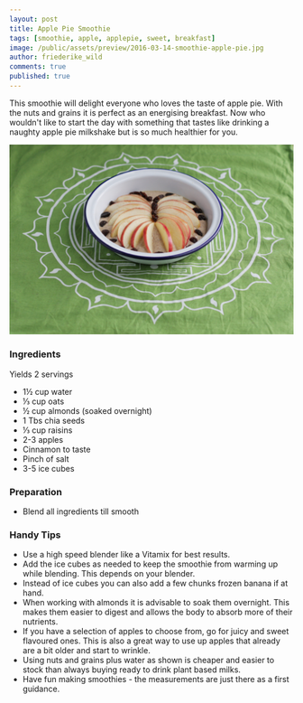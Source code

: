 ```yaml
---
layout: post
title: Apple Pie Smoothie
tags: [smoothie, apple, applepie, sweet, breakfast]
image: /public/assets/preview/2016-03-14-smoothie-apple-pie.jpg
author: friederike_wild
comments: true
published: true
---
```


This smoothie will delight everyone who loves the taste of apple pie. With the nuts and grains it is perfect as an energising breakfast. Now who wouldn't like to start the day with something that tastes like drinking a naughty apple pie milkshake but is so much healthier for you.

<!--more-->

![Apple Pie Smoothie](/public/assets/2016-03-14-smoothie-apple-pie.jpg "Apple Pie Smoothie")

### Ingredients

Yields 2 servings

* 1½ cup water
* ⅓ cup oats
* ½ cup almonds (soaked overnight)
* 1 Tbs chia seeds
* ⅓ cup raisins
* 2-3 apples 
* Cinnamon to taste
* Pinch of salt
* 3-5 ice cubes


### Preparation


* Blend all ingredients till smooth 

### Handy Tips

* Use a high speed blender like a Vitamix for best results.
* Add the ice cubes as needed to keep the smoothie from warming up while blending. This depends on your blender. 
* Instead of ice cubes you can also add a few chunks frozen banana if at hand.
* When working with almonds it is advisable to soak them overnight. This makes them easier to digest and allows the body to absorb more of their nutrients.
* If you have a selection of apples to choose from, go for juicy and sweet flavoured ones. This is also a great way to use up apples that already are a bit older and start to wrinkle.
* Using nuts and grains plus water as shown is cheaper and easier to stock than always buying ready to drink plant based milks.
* Have fun making smoothies - the measurements are just there as a first guidance.
